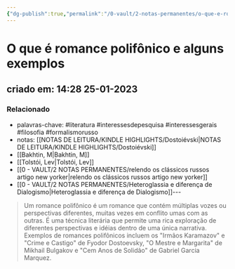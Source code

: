 ```yaml
---
{"dg-publish":true,"permalink":"/0-vault/2-notas-permanentes/o-que-e-romance-polifonico-e-alguns-exemplos/","tags":["permanente","literatura","interessesdepesquisa","interessesgerais","filosofia","formalismorusso"],"dgHomeLink":true,"dgShowLocalGraph":true,"dgShowFileTree":true,"dgEnableSearch":true,"noteIcon":""}
---
```


# O que é romance polifônico e alguns exemplos
## criado em: 14:28 25-01-2023

### Relacionado
- palavras-chave: #literatura #interessesdepesquisa #interessesgerais #filosofia #formalismorusso 
- notas: [[NOTAS DE LEITURA/KINDLE HIGHLIGHTS/Dostoiévski\|NOTAS DE LEITURA/KINDLE HIGHLIGHTS/Dostoiévski]]
- [[Bakhtin, M\|Bakhtin, M]]
- [[Tolstói, Lev\|Tolstói, Lev]]
- [[0 - VAULT/2 NOTAS PERMANENTES/relendo os clássicos russos artigo new yorker\|relendo os clássicos russos artigo new yorker]]
- [[0 - VAULT/2 NOTAS PERMANENTES/Heteroglassia e diferença de Dialogismo\|Heteroglassia e diferença de Dialogismo]]---
>Um romance polifônico é um romance que contém múltiplas vozes ou perspectivas diferentes, muitas vezes em conflito umas com as outras. É uma técnica literária que permite uma rica exploração de diferentes perspectivas e idéias dentro de uma única narrativa. Exemplos de romances polifônicos incluem os "Irmãos Karamazov" e "Crime e Castigo" de Fyodor Dostoevsky, "O Mestre e Margarita" de Mikhail Bulgakov e "Cem Anos de Solidão" de Gabriel Garcia Marquez.